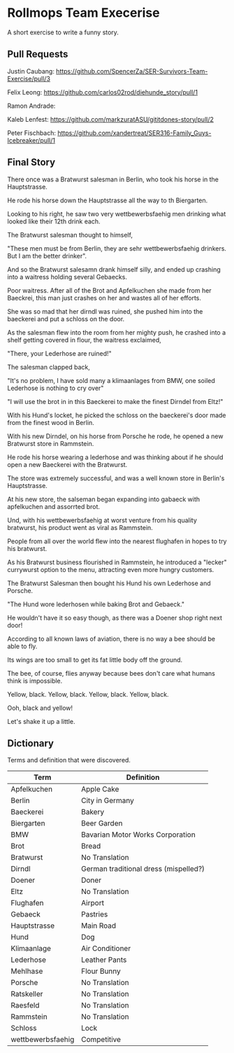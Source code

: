 # Rollmops Team Execerise

A short exercise to write a funny story.

## Pull Requests

Justin Caubang: https://github.com/SpencerZa/SER-Survivors-Team-Exercise/pull/3

Felix Leong: https://github.com/carlos02rod/diehunde_story/pull/1

Ramon Andrade: 

Kaleb Lenfest: https://github.com/markzuratASU/gititdones-story/pull/2

Peter Fischbach: https://github.com/xandertreat/SER316-Family_Guys-Icebreaker/pull/1


## Final Story

There once was a Bratwurst salesman in Berlin, who took his horse in the Hauptstrasse. 

He rode his horse down the Hauptstrasse all the way to th Biergarten. 

Looking to his right, he saw two very wettbewerbsfaehig men drinking what looked like their 12th drink each.

The Bratwurst salesman thought to himself,

"These men must be from Berlin, they are sehr wettbewerbsfaehig drinkers. But I am the better drinker".

And so the Bratwurst salesamn drank himself silly, and ended up crashing into a waitress holding several Gebaecks.

Poor waitress. After all of the Brot and Apfelkuchen she made from her Baeckrei, this man just crashes on her and wastes all of her efforts.

She was so mad that her dirndl was ruined, she pushed him into the baeckerei and put a schloss on the door.

As the salesman flew into the room from her mighty push, he crashed into a shelf getting covered in flour, the waitress exclaimed,

"There, your Lederhose are ruined!"

The salesman clapped back,

"It's no problem, I have sold many a klimaanlages from BMW, one soiled Lederhose is nothing to cry over"

"I will use the brot in in this Baeckerei to make the finest Dirndel from Eltz!"

With his Hund's locket, he picked the schloss on the baeckerei's door made from the finest wood in Berlin.

With his new Dirndel, on his horse from Porsche he rode, he opened a new Bratwurst store in Rammstein.

He rode his horse wearing a lederhose and was thinking about if he should open a new Baeckerei with the Bratwurst.

The store was extremely successful, and was a well known store in Berlin's Hauptstrasse.

At his new store, the salseman began expanding into gabaeck with apfelkuchen and assorrted brot. 

Und, with his wettbewerbsfaehig at worst venture from his quality bratwurst, his product went as viral as Rammstein.

People from all over the world flew into the nearest flughafen in hopes to try his bratwurst.

As his Bratwurst business flourished in Rammstein, he introduced a "lecker" currywurst option to the menu, attracting even more hungry customers.

The Bratwurst Salesman then bought his Hund his own Lederhose and Porsche.

  "The Hund wore lederhosen while baking Brot and Gebaeck."

He wouldn't have it so easy though, as there was a Doener shop right next door!

According to all known laws of aviation, there is no way a bee should be able to fly.

Its wings are too small to get its fat little body off the ground.

The bee, of course, flies anyway because bees don't care what humans think is impossible.

Yellow, black. Yellow, black. Yellow, black. Yellow, black.

Ooh, black and yellow!

Let's shake it up a little.


## Dictionary

Terms and definition that were discovered.

| Term | Definition |
| ---- | ---------- |
|Apfelkuchen|Apple Cake|
| Berlin | City in Germany |
| Baeckerei | Bakery |
| Biergarten | Beer Garden |
| BMW | Bavarian Motor Works Corporation |
| Brot | Bread |
| Bratwurst | No Translation |
| Dirndl | German traditional dress (mispelled?) |
| Doener | Doner |
| Eltz | No Translation |
| Flughafen | Airport |
| Gebaeck | Pastries |
| Hauptstrasse | Main Road |
| Hund | Dog |
| Klimaanlage | Air Conditioner |
| Lederhose | Leather Pants |
| Mehlhase | Flour Bunny |
| Porsche | No Translation |
| Ratskeller | No Translation |
| Raesfeld | No Translation |
| Rammstein | No Translation |
| Schloss | Lock |
| wettbewerbsfaehig | Competitive |
